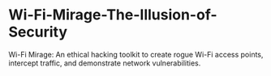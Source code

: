 # Wi-Fi-Mirage-The-Illusion-of-Security
Wi-Fi Mirage: An ethical hacking toolkit to create rogue Wi-Fi access points, intercept traffic, and demonstrate network vulnerabilities.
